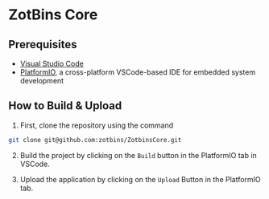 # ZotBins Core

## Prerequisites
- [Visual Studio Code](https://code.visualstudio.com/)
- [PlatformIO](https://platformio.org/), a cross-platform VSCode-based IDE for embedded system development

## How to Build & Upload
1. First, clone the repository using the command
```bash
git clone git@github.com:zotbins/ZotbinsCore.git
```

2. Build the project by clicking on the ```Build``` button in the PlatformIO tab in VSCode.

3. Upload the application by clicking on the ```Upload``` Button in the PlatformIO tab.

